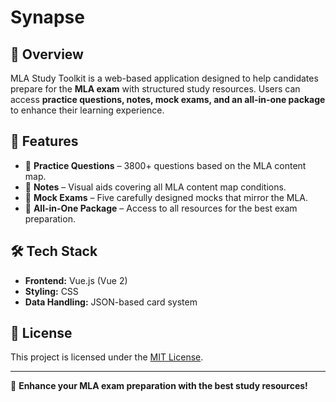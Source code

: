 # Synapse

## 📌 Overview
MLA Study Toolkit is a web-based application designed to help candidates prepare for the **MLA exam** with structured study resources. Users can access **practice questions, notes, mock exams, and an all-in-one package** to enhance their learning experience.

## 🚀 Features
- 📖 **Practice Questions** – 3800+ questions based on the MLA content map.
- 📝 **Notes** – Visual aids covering all MLA content map conditions.
- 🧠 **Mock Exams** – Five carefully designed mocks that mirror the MLA.
- 🎯 **All-in-One Package** – Access to all resources for the best exam preparation.

## 🛠️ Tech Stack
- **Frontend:** Vue.js (Vue 2)
- **Styling:** CSS
- **Data Handling:** JSON-based card system

## 📜 License
This project is licensed under the [MIT License](LICENSE).

---
🚀 **Enhance your MLA exam preparation with the best study resources!**

